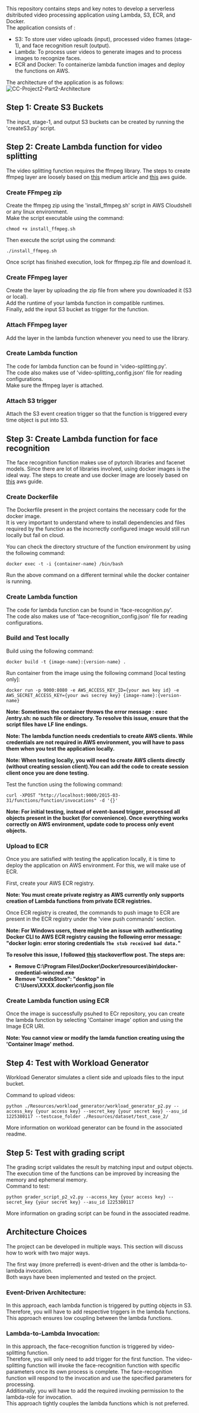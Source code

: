 This repository contains steps and key notes to develop a serverless dsitributed video processing application using Lambda, S3, ECR, and Docker. <br>
The application consists of : <br>
* S3: To store user video uploads (input), processed video frames (stage-1), and face recognition result (output).
* Lambda: To process user videos to generate images and to process images to recognize faces.
* ECR and Docker: To containerize lambda function images and deploy the functions on AWS.

The architecture of the application is as follows:<br>
![CC-Project2-Part2-Architecture](https://github.com/husainasad/Cloud-Computing-2-2/assets/32503674/d839be4a-58f4-419e-a978-ff7dbbba5b0c)

## Step 1: Create S3 Buckets
The input, stage-1, and output S3 buckets can be created by running the 'createS3.py' script. <br>

## Step 2: Create Lambda function for video splitting
The video splitting function requires the ffmpeg library. The steps to create ffmpeg layer are loosely based on [this](https://virkud-sarvesh.medium.com/building-ffmpeg-layer-for-a-lambda-function-a206f36d3edc) medium article and [this](https://aws.amazon.com/blogs/media/processing-user-generated-content-using-aws-lambda-and-ffmpeg/) aws guide. <br>

### Create FFmpeg zip
Create the ffmpeg zip using the 'install_ffmpeg.sh' script in AWS Cloudshell or any linux environment. <br>
Make the script executable using the command:
```
chmod +x install_ffmpeg.sh
```
Then execute the script using the command:
```
./install_ffmpeg.sh
```
Once script has finished execution, look for ffmpeg.zip file and download it. <br>

### Create FFmpeg layer
Create the layer by uploading the zip file from where you downloaded it (S3 or local). <br>
Add the runtime of your lambda function in compatible runtimes. <br>
Finally, add the input S3 bucket as trigger for the function. <br>

### Attach FFmpeg layer
Add the layer in the lambda function whenever you need to use the library. <br>

### Create Lambda function
The code for lambda function can be found in 'video-splitting.py'. <br>
The code also makes use of 'video-splitting_config.json' file for reading configurations. <br>
Make sure the ffmpeg layer is attached. <br>

### Attach S3 trigger
Attach the S3 event creation trigger so that the function is triggered every time object is put into S3. <br>

## Step 3: Create Lambda function for face recognition
The face recognition function makes use of pytorch libraries and facenet models. Since there are lot of libraries involved, using docker images is the ideal way. The steps to create and use docker image are loosely based on [this](https://repost.aws/knowledge-center/lambda-container-images) aws guide.

### Create Dockerfile
The Dockerfile present in the project contains the necessary code for the docker image. <br>
It is very important to understand where to install dependencies and files required by the function as the incorrectly configured image would still run locally but fail on cloud. <br>

You can check the directory structure of the function environment by using the following command: <br>
```
docker exec -t -i {container-name} /bin/bash
```

Run the above command on a different terminal while the docker container is running. <br>

### Create Lambda function
The code for lambda function can be found in 'face-recognition.py'. <br>
The code also makes use of 'face-recognition_config.json' file for reading configurations. <br>

### Build and Test locally
Build using the following command: <br>
```
docker build -t {image-name}:{version-name} .
```

Run container from the image using the following command [local testing only]: <br>
```
docker run -p 9000:8080 -e AWS_ACCESS_KEY_ID={your aws key id} -e AWS_SECRET_ACCESS_KEY={your aws secrey key} {image-name}:{version-name}
```

<b> Note: Sometimes the container throws the error message : exec /entry.sh: no such file or directory. To resolve this issue, ensure that the script files have LF line endings. <br> </b>

<b> Note: The lambda function needs credentials to create AWS clients. While credentials are not required in AWS environment, you will have to pass them when you test the application locally. <br> </b>

<b> Note: When testing locally, you will need to create AWS clients directly (without creating session client).You can add the code to create session client once you are done testing. <br> </b>

Test the function using the following command:
```
curl -XPOST "http://localhost:9000/2015-03-31/functions/function/invocations" -d '{}'
```

<b> Note: For initial testing, instead of event-based trigger, processed all objects present in the bucket (for convenience). Once everything works correctly on AWS environment, update code to process only event objects. <br> </b>

### Upload to ECR
Once you are satisfied with testing the application locally, it is time to deploy the application on AWS environment. For this, we will make use of ECR. <br>

First, create your AWS ECR registry. <br>

<b> Note: You must create private registry as AWS currently only supports creation of Lambda functions from private ECR registries. <br> </b>

Once ECR registry is created, the commands to push image to ECR are present in the ECR registry under the 'view push commands' section. <br>

<b> Note: For Windows users, there might be an issue with authenticating Docker CLI to AWS ECR registry causing the following error message: <br>
"docker login: error storing credentials `The stub received bad data.`"

To resolve this issue, I followed [this](https://stackoverflow.com/questions/60807697/docker-login-error-storing-credentials-the-stub-received-bad-data) stackoverflow post. The steps are: <br>
* Remove C:\Program Files\Docker\Docker\resources\bin\docker-credential-wincred.exe
* Remove "credsStore": "desktop" in C:\Users\XXXX\.docker\config.json file
</b>

### Create Lambda function using ECR
Once the image is successfully psuhed to ECr repository, you can create the lambda function by selecting 'Container image' option and using the Image ECR URI. <br>

<b> Note: You cannot view or modify the lamda function creating using the 'Container Image' method. <br> </b>

## Step 4: Test with Workload Generator
Workload Generator simulates a client side and uploads files to the input bucket. <br>

Command to upload videos:
```
python ./Resources/workload_generator/workload_generator_p2.py --access_key {your access key} --secret_key {your secret key} --asu_id 1225380117 --testcase_folder ./Resources/dataset/test_case_2/
```

More information on workload generator can be found in the associated readme.

## Step 5: Test with grading script
The grading script validates the result by matching input and output objects. <br>
The execution time of the functions can be improved by increasing the memory and ephemeral memory. <br>
Command to test:
```
python grader_script_p2_v2.py --access_key {your access key} --secret_key {your secret key} --asu_id 1225380117
```
More information on grading script can be found in the associated readme.

## Architecture Choices
The project can be developed in multiple ways. This section will discuss how to work with two major ways. <br>

The first way (more preferred) is event-driven and the other is lambda-to-lambda invocation. <br>
Both ways have been implemented and tested on the project. <br>

### Event-Driven Architecture:
In this approach, each lambda function is triggered by putting objects in S3. <br>
Therefore, you will have to add respective triggers in the lambda functions. <br>
This approach ensures low coupling between the lambda functions. <br>

### Lambda-to-Lambda Invocation:
In this approach, the face-recognition function is triggered by video-splitting function. <br>
Therefore, you will only need to add trigger for the first function. The video-splitting function will invoke the face-recognition function with specific parameters once its own process is complete. The face-recognition function will respond to the invocation and use the specified parameters for processing. <br>
Additionally, you will have to add the required invoking permission to the lambda-role for invocation. <br>
This approach tightly couples the lambda functions which is not preferred. <br>
